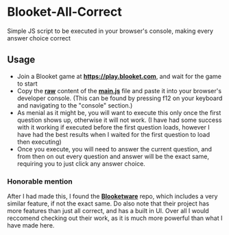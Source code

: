 # Blooket-All-Correct
Simple JS script to be executed in your browser's console, making every answer choice correct

## Usage

* Join a Blooket game at **https://play.blooket.com**, and wait for the game to start
* Copy the **[raw](https://raw.githubusercontent.com/Skribb11es/Blooket-All-Correct/main/main.js)** content of the **[main.js](https://raw.githubusercontent.com/Skribb11es/Blooket-All-Correct/main/main.js)** file and paste it into your browser's developer console. (This can be found by pressing f12 on your keyboard and navigating to the "console" section.)
* As menial as it might be, you will want to execute this only once the first question shows up, otherwise it will not work. (I have had some success with it working if executed before the first question loads, however I have had the best results when I waited for the first question to load then executing)
* Once you execute, you will need to answer the current question, and from then on out every question and answer will be the exact same, requiring you to just click any answer choice.

### Honorable mention
After I had made this, I found the **[Blooketware](https://github.com/Blooketware)** repo, which includes a very similar feature, if not the exact same. Do also note that their project has more features than just all correct, and has a built in UI. Over all I would reccomend checking out their work, as it is much more powerful than what I have made here.
